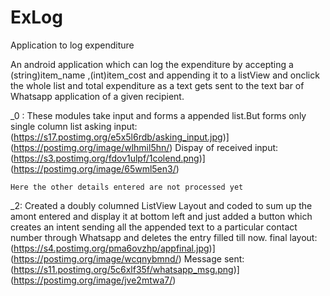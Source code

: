 # ExLog
Application to log expenditure

  An android application which can log the expenditure by accepting a (string)item_name ,(int)item_cost 
  and appending it to a listView and onclick the whole list and total expenditure as a text gets sent to the text bar 
  of Whatsapp application of a given recipient.
  
_0 :
    These modules take input and forms a appended list.But forms only single column list
 asking input: (https://s17.postimg.org/e5x5l6rdb/asking_input.jpg)](https://postimg.org/image/wlhmil5hn/)
 Dispay of received input: (https://s3.postimg.org/fdov1ulpf/1colend.png)](https://postimg.org/image/65wml5en3/)
 
    Here the other details entered are not processed yet

 _2:
    Created a doubly columned ListView Layout and coded to sum up the amont entered and display it at bottom left and
    just added a button which creates an intent sending all the  appended text to a particular contact number
    through Whatsapp and deletes the entry filled till now.
   final layout: (https://s4.postimg.org/pma6ovzhp/appfinal.jpg)](https://postimg.org/image/wcqnybmnd/)
   Message sent: (https://s11.postimg.org/5c6xlf35f/whatsapp_msg.png)](https://postimg.org/image/jve2mtwa7/)
  
  
  
 

